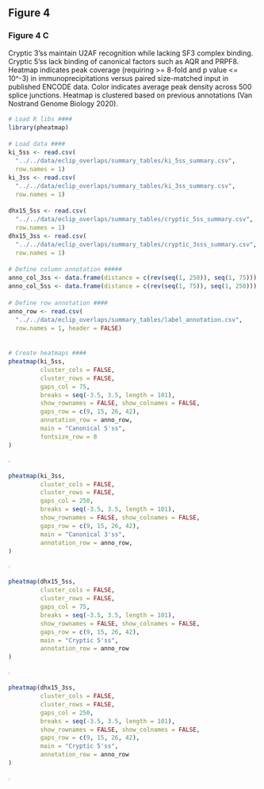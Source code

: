 ## Figure 4

### Figure 4 C

Cryptic 3’ss maintain U2AF recognition while lacking SF3 complex
binding. Cryptic 5’ss lack binding of canonical factors such as AQR and
PRPF8. Heatmap indicates peak coverage (requiring \>= 8-fold and p value
\<= 10^-3) in immunoprecipitations versus paired size-matched input in
published ENCODE data. Color indicates average peak density across 500
splice junctions. Heatmap is clustered based on previous annotations
(Van Nostrand Genome Biology 2020).

``` r
# Load R libs ####
library(pheatmap)

# Load data ####
ki_5ss <- read.csv(
  "../../data/eclip_overlaps/summary_tables/ki_5ss_summary.csv",
  row.names = 1)
ki_3ss <- read.csv(
  "../../data/eclip_overlaps/summary_tables/ki_3ss_summary.csv",
  row.names = 1)

dhx15_5ss <- read.csv(
  "../../data/eclip_overlaps/summary_tables/cryptic_5ss_summary.csv",
  row.names = 1)
dhx15_3ss <- read.csv(
  "../../data/eclip_overlaps/summary_tables/cryptic_3sss_summary.csv",
  row.names = 1)

# Define column annotation #####
anno_col_3ss <- data.frame(distance = c(rev(seq(1, 250)), seq(1, 75)))
anno_col_5ss <- data.frame(distance = c(rev(seq(1, 75)), seq(1, 250)))

# Define row annotation ####
anno_row <- read.csv(
  "../../data/eclip_overlaps/summary_tables/label_annotation.csv",
  row.names = 1, header = FALSE)


# Create heatmaps ####
pheatmap(ki_5ss,
         cluster_cols = FALSE,
         cluster_rows = FALSE,
         gaps_col = 75,
         breaks = seq(-3.5, 3.5, length = 101),
         show_rownames = FALSE, show_colnames = FALSE,
         gaps_row = c(9, 15, 26, 42),
         annotation_row = anno_row,
         main = "Canonical 5'ss",
         fontsize_row = 8
)
```

<img src="figure_4_files/figure-markdown_github/figure_4_c-1.png" width="4" height="6" />

``` r
pheatmap(ki_3ss,
         cluster_cols = FALSE,
         cluster_rows = FALSE,
         gaps_col = 250,
         breaks = seq(-3.5, 3.5, length = 101),
         show_rownames = FALSE, show_colnames = FALSE,
         gaps_row = c(9, 15, 26, 42),
         main = "Canonical 3'ss",
         annotation_row = anno_row,
)
```

<img src="figure_4_files/figure-markdown_github/figure_4_c-2.png" width="4" height="6" />

``` r
pheatmap(dhx15_5ss,
         cluster_cols = FALSE,
         cluster_rows = FALSE,
         gaps_col = 75,
         breaks = seq(-3.5, 3.5, length = 101),
         show_rownames = FALSE, show_colnames = FALSE,
         gaps_row = c(9, 15, 26, 42),
         main = "Cryptic 5'ss",
         annotation_row = anno_row
)
```

<img src="figure_4_files/figure-markdown_github/figure_4_c-3.png" width="4" height="6" />

``` r
pheatmap(dhx15_3ss,
         cluster_cols = FALSE,
         cluster_rows = FALSE,
         gaps_col = 250,
         breaks = seq(-3.5, 3.5, length = 101),
         show_rownames = FALSE, show_colnames = FALSE,
         gaps_row = c(9, 15, 26, 42),
         main = "Cryptic 5'ss",
         annotation_row = anno_row
)
```

<img src="figure_4_files/figure-markdown_github/figure_4_c-4.png" width="4" height="6" />
